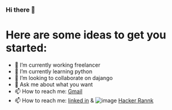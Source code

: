 ### Hi there 👋

# Here are some ideas to get you started:

- 🔭 I’m currently working freelancer
- 🌱 I’m currently learning python
- 👯 I’m looking to collaborate on dajango
- 💬 Ask me about what you want
- 📫 How to reach me: [Gmail](abdallaamer101@gmail.com)
- 📫 How to reach me: [linked in](https://www.linkedin.com/in/abdallah-mohamed-52893322b/) & ![image](https://user-images.githubusercontent.com/96783936/177034281-ff0b9067-2f6e-4594-aed1-5d64a8b8a178.png)
[Hacker Rannk](https://www.hackerrank.com/PROFabdallah)

